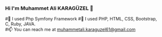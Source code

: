 ### Hi I'm Muhammet Ali KARAGÜZEL 👋

#🌱 I used Php Symfony Framework
#💬 I used PHP, HTML, CSS, Bootstrap, C, Ruby, JAVA.  
#📫 You can reach me at muhammetali.karaguzel61@gmail.com  
<!--
**MuhammetK61/MuhammetK61** is a ✨ _special_ ✨ repository because its `README.md` (this file) appears on your GitHub profile.

Here are some ideas to get you started:

- 🔭 I’m currently working on ...
- #🌱 I'm currently learning Php Symfony with the help of Patika.dev
- 👯 I’m looking to collaborate on ...
- 🤔 I’m looking for help with ...
- #💬 I used PHP, HTML, CSS, Bootstrap, C, Ruby, JAVA.
- #📫 You can reach me at muhammetali.karaguzel61@gmail.com
- 😄 Pronouns: ...
- ⚡ Fun fact: ...
-->
